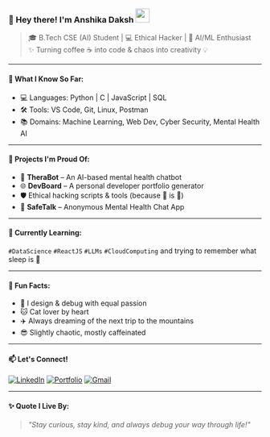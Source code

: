 ### 🌸 Hey there! I'm Anshika Daksh <img src="https://media.giphy.com/media/hvRJCLFzcasrR4ia7z/giphy.gif" width="28">

> 🎓 B.Tech CSE (AI) Student | 💻 Ethical Hacker | 🤖 AI/ML Enthusiast  
> ✨ Turning coffee ☕ into code & chaos into creativity 💡

---

#### 🧠 What I Know So Far:
- 💻 Languages: Python | C | JavaScript | SQL
- 🛠️ Tools: VS Code, Git, Linux, Postman
- 📚 Domains: Machine Learning, Web Dev, Cyber Security, Mental Health AI

---

#### 🚧 Projects I'm Proud Of:
- 🧠 **TheraBot** – An AI-based mental health chatbot
- 🌐 **DevBoard** – A personal developer portfolio generator
- 🛡️ Ethical hacking scripts & tools (because 🔐 is 🔑)
- 💬 **SafeTalk** – Anonymous Mental Health Chat App

---

#### 🌱 Currently Learning:
`#DataScience` `#ReactJS` `#LLMs` `#CloudComputing` and trying to remember what sleep is 🥲

---

#### 💖 Fun Facts:
- 🎨 I design & debug with equal passion
- 🐱 Cat lover by heart
- ✈️ Always dreaming of the next trip to the mountains
- 😎 Slightly chaotic, mostly caffeinated

---

#### 📫 Let's Connect!
[![LinkedIn](https://img.shields.io/badge/LinkedIn-Anshika%20Daksh-blue?style=flat&logo=linkedin)](https://www.linkedin.com/in/anshikadaksh/)
[![Portfolio](https://img.shields.io/badge/Portfolio-Visit-green?style=flat&logo=firefox-browser)](https://your-portfolio-link.com)
[![Gmail](https://img.shields.io/badge/Email-anshikadaksh06@gmail.com-red?style=flat&logo=gmail)](mailto:anshikadaksh06@gmail.com)

---

#### ✨ Quote I Live By:
> *"Stay curious, stay kind, and always debug your way through life!"*

